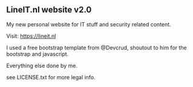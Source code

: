 ## LineIT.nl website v2.0

My new personal website for IT stuff and security related content.

Visit: https://lineit.nl

I used a free bootstrap template from @Devcrud, shoutout to him for the bootstrap and javascript.

Everything else done by me.

see LICENSE.txt for more legal info.

